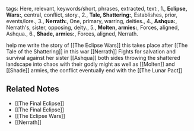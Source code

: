 tags: Here, relevant, keywords/short, phrases, extracted, text:, 1., **Eclipse, Wars:**, central, conflict, story., 2., **Tale, Shattering:**, Establishes, prior, events/lore., 3., **Nerrath:**, One, primary, warring, deities., 4., **Ashqua:**, Nerrath's, sister, opposing, deity., 5., **Molten, armies:**, Forces, aligned, Ashqua., 6., **Shade, armies:**, Forces, aligned, Nerrath.

help me write the story of [[The Eclipse Wars]] this takes place after [[The Tale of the Shattering]] in this war [[Nerrath]] Fights for salvation and survival against her sister [[Ashqua]] both sides throwing the shattered landscape into chaos with their godly might as well as [[Molten]] and [[Shade]] armies, the conflict eventually end with the [[The Lunar Pact]]

## Related Notes
- [[The Final Eclipse]]
- [[The Final Eclipse]]
- [[The Eclipse Wars]]
- [[Nerrath]]